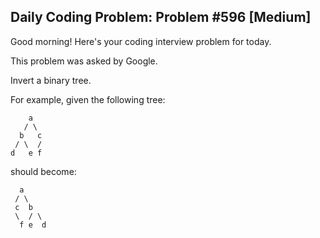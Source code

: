 ## Daily Coding Problem: Problem #596 [Medium]

Good morning! Here's your coding interview problem for today.

This problem was asked by Google.

Invert a binary tree.

For example, given the following tree:

    
        a
       / \
      b   c
     / \  /
    d   e f

should become:

      a
     / \
     c  b
     \  / \
      f e  d
